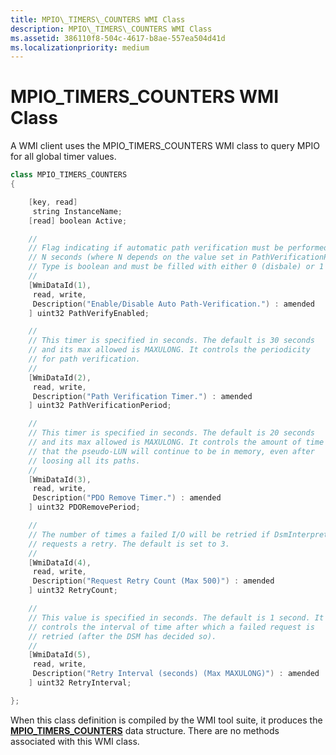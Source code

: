 ```yaml
---
title: MPIO\_TIMERS\_COUNTERS WMI Class
description: MPIO\_TIMERS\_COUNTERS WMI Class
ms.assetid: 386110f8-504c-4617-b8ae-557ea504d41d
ms.localizationpriority: medium
---
```


# MPIO\_TIMERS\_COUNTERS WMI Class


A WMI client uses the MPIO\_TIMERS\_COUNTERS WMI class to query MPIO for all global timer values.

```cpp
class MPIO_TIMERS_COUNTERS
{

    [key, read]
     string InstanceName;
    [read] boolean Active;

    //
    // Flag indicating if automatic path verification must be performed every
    // N seconds (where N depends on the value set in PathVerificationPeriod).
    // Type is boolean and must be filled with either 0 (disbale) or 1 (enable).
    //
    [WmiDataId(1),
     read, write,
     Description("Enable/Disable Auto Path-Verification.") : amended
    ] uint32 PathVerifyEnabled;

    //
    // This timer is specified in seconds. The default is 30 seconds
    // and its max allowed is MAXULONG. It controls the periodicity
    // for path verification.
    //
    [WmiDataId(2),
     read, write,
     Description("Path Verification Timer.") : amended
    ] uint32 PathVerificationPeriod;

    //
    // This timer is specified in seconds. The default is 20 seconds
    // and its max allowed is MAXULONG. It controls the amount of time
    // that the pseudo-LUN will continue to be in memory, even after
    // loosing all its paths.
    //
    [WmiDataId(3),
     read, write,
     Description("PDO Remove Timer.") : amended
    ] uint32 PDORemovePeriod;

    //
    // The number of times a failed I/O will be retried if DsmInterpretError
    // requests a retry. The default is set to 3.
    //
    [WmiDataId(4),
     read, write,
     Description("Request Retry Count (Max 500)") : amended
    ] uint32 RetryCount;

    //
    // This value is specified in seconds. The default is 1 second. It
    // controls the interval of time after which a failed request is
    // retried (after the DSM has decided so).
    //
    [WmiDataId(5),
     read, write,
     Description("Retry Interval (seconds) (Max MAXULONG)") : amended
    ] uint32 RetryInterval;

};
```

When this class definition is compiled by the WMI tool suite, it produces the [**MPIO\_TIMERS\_COUNTERS**](https://msdn.microsoft.com/library/windows/hardware/ff562461) data structure. There are no methods associated with this WMI class.

 

 





